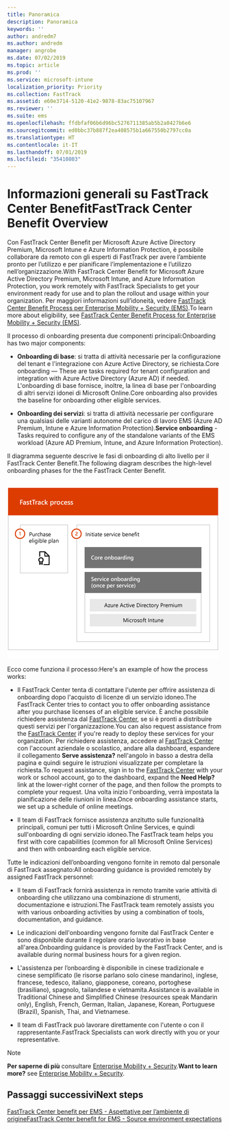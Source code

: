 ```yaml
---
title: Panoramica
description: Panoramica
keywords: ''
author: andredm7
ms.author: andredm
manager: angrobe
ms.date: 07/02/2019
ms.topic: article
ms.prod: ''
ms.service: microsoft-intune
localization_priority: Priority
ms.collection: FastTrack
ms.assetid: e60e3714-5120-41e2-9878-83ac75107967
ms.reviewer: ''
ms.suite: ems
ms.openlocfilehash: ffdbfaf06b6d96bc5276711385ab5b2a0427b6e6
ms.sourcegitcommit: ed0bbc37b887f2ea408575b1a667550b2797cc0a
ms.translationtype: HT
ms.contentlocale: it-IT
ms.lasthandoff: 07/01/2019
ms.locfileid: "35410803"
---
```

# <a name="fasttrack-center-benefit-overview"></a><span data-ttu-id="30b5d-103">Informazioni generali su FastTrack Center Benefit</span><span class="sxs-lookup"><span data-stu-id="30b5d-103">FastTrack Center Benefit Overview</span></span>

<span data-ttu-id="30b5d-104">Con FastTrack Center Benefit per Microsoft Azure Active Directory Premium, Microsoft Intune e Azure Information Protection, è possibile collaborare da remoto con gli esperti di FastTrack per avere l’ambiente pronto per l’utilizzo e per pianificare l’implementazione e l’utilizzo nell’organizzazione.</span><span class="sxs-lookup"><span data-stu-id="30b5d-104">With FastTrack Center Benefit for Microsoft Azure Active Directory Premium, Microsoft Intune, and Azure Information Protection, you work remotely with FastTrack Specialists to get your environment ready for use and to plan the rollout and usage within your organization.</span></span> <span data-ttu-id="30b5d-105">Per maggiori informazioni sull’idoneità, vedere [FastTrack Center Benefit Process per Enterprise Mobility + Security (EMS)](EMS-fasttrack-process.md).</span><span class="sxs-lookup"><span data-stu-id="30b5d-105">To learn more about eligibility, see [FastTrack Center Benefit Process for Enterprise Mobility + Security (EMS)](EMS-fasttrack-process.md).</span></span>

<span data-ttu-id="30b5d-106">Il processo di onboarding presenta due componenti principali:</span><span class="sxs-lookup"><span data-stu-id="30b5d-106">Onboarding has two major components:</span></span>

-   <span data-ttu-id="30b5d-107">**Onboarding di base**: si tratta di attività necessarie per la configurazione del tenant e l'integrazione con Azure Active Directory, se richiesta.</span><span class="sxs-lookup"><span data-stu-id="30b5d-107">Core onboarding — These are tasks required for tenant configuration and integration with Azure Active Directory (Azure AD) if needed.</span></span> <span data-ttu-id="30b5d-108">L'onboarding di base fornisce, inoltre, la linea di base per l'onboarding di altri servizi idonei di Microsoft Online.</span><span class="sxs-lookup"><span data-stu-id="30b5d-108">Core onboarding also provides the baseline for onboarding other eligible services.</span></span>

-   <span data-ttu-id="30b5d-109">**Onboarding dei servizi**: si tratta di attività necessarie per configurare una qualsiasi delle varianti autonome del carico di lavoro EMS (Azure AD Premium, Intune e Azure Information Protection).</span><span class="sxs-lookup"><span data-stu-id="30b5d-109">**Service onboarding** - Tasks required to configure any of the standalone variants of the EMS workload (Azure AD Premium, Intune, and Azure Information Protection).</span></span>

<span data-ttu-id="30b5d-110">Il diagramma seguente descrive le fasi di onboarding di alto livello per il FastTrack Center Benefit.</span><span class="sxs-lookup"><span data-stu-id="30b5d-110">The following diagram describes the high-level onboarding phases for the the FastTrack Center Benefit.</span></span>

![Le fasi di onboarding di alto livello dell'uso del FastTrack Center Benefit](./media/ft-onboarding-process.png)

<span data-ttu-id="30b5d-112">Ecco come funziona il processo:</span><span class="sxs-lookup"><span data-stu-id="30b5d-112">Here's an example of how the process works:</span></span>

- <span data-ttu-id="30b5d-113">Il FastTrack Center tenta di contattare l'utente per offrire assistenza di onboarding dopo l'acquisto di licenze di un servizio idoneo.</span><span class="sxs-lookup"><span data-stu-id="30b5d-113">The FastTrack Center tries to contact you to offer onboarding assistance after you purchase licenses of an eligible service.</span></span> <span data-ttu-id="30b5d-114">È anche possibile richiedere assistenza dal [FastTrack Center](https://go.microsoft.com/fwlink/?linkid=780698), se si è pronti a distribuire questi servizi per l'organizzazione.</span><span class="sxs-lookup"><span data-stu-id="30b5d-114">You can also request assistance from the [FastTrack Center](https://go.microsoft.com/fwlink/?linkid=780698) if you're ready to deploy these services for your organization.</span></span> <span data-ttu-id="30b5d-115">Per richiedere assistenza, accedere al [FastTrack Center](https://go.microsoft.com/fwlink/?linkid=780698) con l'account aziendale o scolastico, andare alla dashboard, espandere il collegamento **Serve assistenza?** nell'angolo in basso a destra della pagina e quindi seguire le istruzioni visualizzate per completare la richiesta.</span><span class="sxs-lookup"><span data-stu-id="30b5d-115">To request assistance, sign in to the [FastTrack Center](https://go.microsoft.com/fwlink/?linkid=780698) with your work or school account, go to the dashboard, expand the **Need Help?** link at the lower-right corner of the page, and then follow the prompts to complete your request.</span></span> <span data-ttu-id="30b5d-116">Una volta inizio l'onboarding, verrà impostata la pianificazione delle riunioni in linea.</span><span class="sxs-lookup"><span data-stu-id="30b5d-116">Once onboarding assistance starts, we set up a schedule of online meetings.</span></span>

-   <span data-ttu-id="30b5d-117">Il team di FastTrack fornisce assistenza anzitutto sulle funzionalità principali, comuni per tutti i Microsoft Online Services, e quindi sull'onboarding di ogni servizio idoneo.</span><span class="sxs-lookup"><span data-stu-id="30b5d-117">The FastTrack team helps you first with core capabilities (common for all Microsoft Online Services) and then with onboarding each eligible service.</span></span>

<span data-ttu-id="30b5d-118">Tutte le indicazioni dell’onboarding vengono fornite in remoto dal personale di FastTrack assegnato:</span><span class="sxs-lookup"><span data-stu-id="30b5d-118">All onboarding guidance is provided remotely by assigned FastTrack personnel:</span></span>

-   <span data-ttu-id="30b5d-119">Il team di FastTrack fornirà assistenza in remoto tramite varie attività di onboarding che utilizzano una combinazione di strumenti, documentazione e istruzioni.</span><span class="sxs-lookup"><span data-stu-id="30b5d-119">The FastTrack team remotely assists you with various onboarding activities by using a combination of tools, documentation, and guidance.</span></span>

-   <span data-ttu-id="30b5d-120">Le indicazioni dell'onboarding vengono fornite dal FastTrack Center e sono disponibile durante il regolare orario lavorativo in base all'area.</span><span class="sxs-lookup"><span data-stu-id="30b5d-120">Onboarding guidance is provided by the FastTrack Center, and is available during normal business hours for a given region.</span></span>

-   <span data-ttu-id="30b5d-121">L'assistenza per l’onboarding è disponibile in cinese tradizionale e cinese semplificato (le risorse parlano solo cinese mandarino), inglese, francese, tedesco, italiano, giapponese, coreano, portoghese (brasiliano), spagnolo, tailandese e vietnamita.</span><span class="sxs-lookup"><span data-stu-id="30b5d-121">Assistance is available in Traditional Chinese and Simplified Chinese (resources speak Mandarin only), English, French, German, Italian, Japanese, Korean, Portuguese (Brazil), Spanish, Thai, and Vietnamese.</span></span>

-   <span data-ttu-id="30b5d-122">Il team di FastTrack può lavorare direttamente con l'utente o con il rappresentante.</span><span class="sxs-lookup"><span data-stu-id="30b5d-122">FastTrack Specialists can work directly with you or your representative.</span></span>

> [!NOTE]
> <span data-ttu-id="30b5d-123">**Per saperne di più** consultare [Enterprise Mobility + Security](https://www.microsoft.com/cloud-platform/enterprise-mobility).</span><span class="sxs-lookup"><span data-stu-id="30b5d-123">**Want to learn more?** see [Enterprise Mobility + Security](https://www.microsoft.com/cloud-platform/enterprise-mobility).</span></span>

## <a name="next-steps"></a><span data-ttu-id="30b5d-124">Passaggi successivi</span><span class="sxs-lookup"><span data-stu-id="30b5d-124">Next steps</span></span>

[<span data-ttu-id="30b5d-125">FastTrack Center benefit per EMS - Aspettative per l’ambiente di origine</span><span class="sxs-lookup"><span data-stu-id="30b5d-125">FastTrack Center benefit for EMS - Source environment expectations</span></span>](EMS-source-environment-expectations.md)
